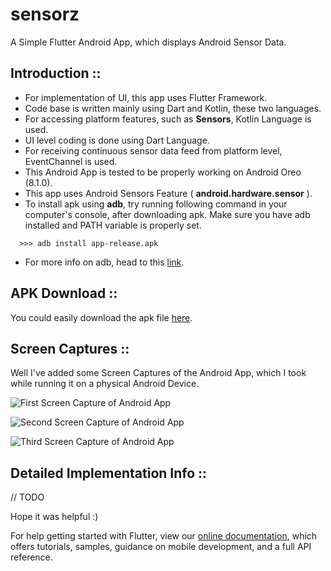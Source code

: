 # sensorz

A Simple Flutter Android App, which displays Android Sensor Data.



## Introduction ::

  - For implementation of UI, this app uses Flutter Framework.
  - Code base is written mainly using Dart and Kotlin, these two languages.
  - For accessing platform features, such as **Sensors**, Kotlin Language is used.
  - UI level coding is done using Dart Language.
  - For receiving continuous sensor data feed from platform level, EventChannel is used.
  - This Android App is tested to be properly working on Android Oreo (8.1.0).
  - This app uses Android Sensors Feature ( **android.hardware.sensor** ).
  - To install apk using **adb**, try running following command in your computer's console,
   after downloading apk. Make sure you have adb installed and PATH variable is properly set.
  ```
    >>> adb install app-release.apk
  ```
  
  - For more info on adb, head to this [link](https://developer.android.com/studio/command-line/adb).
  

## APK Download ::

  You could easily download the apk file [here](https://github.com/itzmeanjan/sensorz/blob/master/build/app/outputs/apk/release/app-release.apk).

  
## Screen Captures ::

  Well I've added some Screen Captures of the Android App, which I took while running it on a physical Android Device.



  ![First Screen Capture of Android App](https://github.com/itzmeanjan/sensorz/blob/master/Screenshot_20190202-002843.png)
  



  ![Second Screen Capture of Android App](https://github.com/itzmeanjan/sensorz/blob/master/Screenshot_20190202-002851.png)
  



  ![Third Screen Capture of Android App](https://github.com/itzmeanjan/sensorz/blob/master/Screenshot_20190202-002900.png)




## Detailed Implementation Info ::
  
  // TODO
  


Hope it was helpful :)


For help getting started with Flutter, view our 
[online documentation](https://flutter.io/docs), which offers tutorials, 
samples, guidance on mobile development, and a full API reference.

